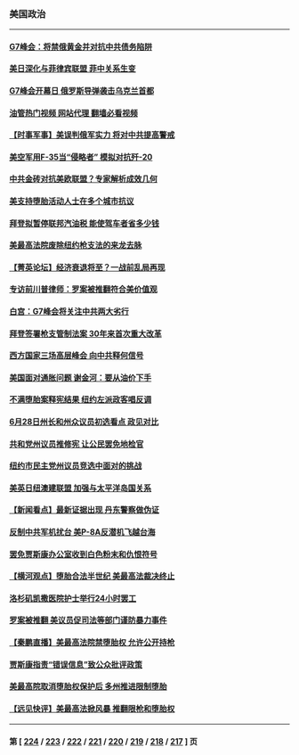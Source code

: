 ### 美国政治
---
#### [G7峰会：将禁俄黄金并对抗中共债务陷阱](../../pages/ncid1078159/n13767783.md?06270045) 
#### [美日深化与菲律宾联盟 菲中关系生变](../../pages/ncid1078159/n13767862.md?06270045) 
#### [G7峰会开幕日 俄罗斯导弹袭击乌克兰首都](../../pages/ncid1078159/n13767843.md?06270045) 
#### [油管热门视频 网站代理 翻墙必看视频](http://209.222.30.114:81/youtube.html?06270045)
#### [【时事军事】美误判俄军实力 将对中共提高警戒](../../pages/ncid1078159/n13767007.md?06270045) 
#### [美空军用F-35当“侵略者” 模拟对抗歼-20](../../pages/ncid1078159/n13764726.md?06270045) 
#### [中共金砖对抗美欧联盟？专家解析成效几何](../../pages/ncid1078159/n13766960.md?06270045) 
#### [美支持堕胎活动人士在多个城市抗议](../../pages/ncid1078159/n13767540.md?06270045) 
#### [拜登拟暂停联邦汽油税 能使驾车者省多少钱](../../pages/ncid1078159/n13767462.md?06270045) 
#### [美最高法院废除纽约枪支法的来龙去脉](../../pages/ncid1078159/n13766223.md?06270045) 
#### [【菁英论坛】经济衰退将至？一战前乱局再现](../../pages/ncid1078159/n13767438.md?06270045) 
#### [专访前川普律师：罗案被推翻符合美价值观](../../pages/ncid1078159/n13767414.md?06270045) 
#### [白宫：G7峰会将关注中共两大劣行](../../pages/ncid1078159/n13767417.md?06270045) 
#### [拜登签署枪支管制法案 30年来首次重大改革](../../pages/ncid1078159/n13767358.md?06270045) 
#### [西方国家三场高层峰会 向中共释何信号](../../pages/ncid1078159/n13766976.md?06270045) 
#### [美国面对通胀问题 谢金河：要从油价下手](../../pages/ncid1078159/n13767221.md?06270045) 
#### [不满堕胎案释宪结果 纽约左派政客唱反调](../../pages/ncid1078159/n13767168.md?06270045) 
#### [6月28日州长和州众议员初选看点 政见对比](../../pages/ncid1078159/n13767202.md?06270045) 
#### [共和党州议员推修宪 让公民罢免地检官](../../pages/ncid1078159/n13767195.md?06270045) 
#### [纽约市民主党州议员竞选中面对的挑战](../../pages/ncid1078159/n13767197.md?06270045) 
#### [美英日纽澳建联盟 加强与太平洋岛国关系](../../pages/ncid1078159/n13767100.md?06270045) 
#### [【新闻看点】最新证据出现 丹东警察做伪证](../../pages/ncid1078159/n13766939.md?06270045) 
#### [反制中共军机扰台 美P-8A反潜机飞越台海](../../pages/ncid1078159/n13766803.md?06270045) 
#### [罢免贾斯康办公室收到白色粉末和仇恨符号](../../pages/ncid1078159/n13767052.md?06270045) 
#### [【横河观点】堕胎合法半世纪 美最高法裁决终止](../../pages/ncid1078159/n13766985.md?06270045) 
#### [洛杉矶凯撒医院护士举行24小时罢工](../../pages/ncid1078159/n13767037.md?06270045) 
#### [罗案被推翻 美议员促司法等部门谨防暴力事件](../../pages/ncid1078159/n13766982.md?06270045) 
#### [【秦鹏直播】美最高法院禁堕胎权 允许公开持枪](../../pages/ncid1078159/n13766980.md?06270045) 
#### [贾斯康指责“错误信息”致公众批评政策](../../pages/ncid1078159/n13767005.md?06270045) 
#### [美最高院取消堕胎权保护后 多州推进限制堕胎](../../pages/ncid1078159/n13766924.md?06270045) 
#### [【远见快评】美最高法掀风暴 推翻限枪和堕胎权](../../pages/ncid1078159/n13766978.md?06270045) 

---
#### 第 [ [224](./224.md?06270045) / [223](./223.md?06270045) / [222](./222.md?06270045) / [221](./221.md?06270045) / [220](./220.md?06270045) / [219](./219.md?06270045) / [218](./218.md?06270045) / [217](./217.md?06270045) ] 页
